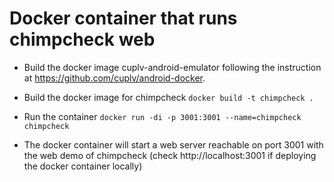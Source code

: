 # Docker container that runs chimpcheck web


- Build the docker image cuplv-android-emulator following the instruction at https://github.com/cuplv/android-docker.


- Build the docker image for chimpcheck
```docker build -t chimpcheck .```

- Run the container
```docker run -di -p 3001:3001 --name=chimpcheck chimpcheck```

- The docker container will start a web server reachable on port 3001 with the web demo of chimpcheck (check http://localhost:3001 if deploying the docker container locally)
